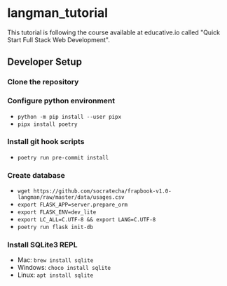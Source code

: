 # langman_tutorial

This tutorial is following the course available at educative.io called "Quick Start Full Stack Web Development".

## Developer Setup

### Clone the repository

### Configure python environment

- `python -m pip install --user pipx`
- `pipx install poetry`

### Install git hook scripts

- `poetry run pre-commit install`

### Create database

- `wget https://github.com/socratecha/frapbook-v1.0-langman/raw/master/data/usages.csv`
- `export FLASK_APP=server.prepare_orm`
- `export FLASK_ENV=dev_lite`
- `export LC_ALL=C.UTF-8 && export LANG=C.UTF-8`
- `poetry run flask init-db`

### Install SQLite3 REPL

- Mac: `brew install sqlite`
- Windows: `choco install sqlite`
- Linux: `apt install sqlite`
